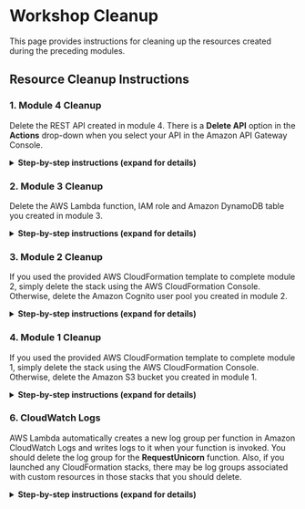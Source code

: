 # Workshop Cleanup

This page provides instructions for cleaning up the resources created during the preceding modules.

## Resource Cleanup Instructions

### 1. Module 4 Cleanup
Delete the REST API created in module 4. There is a **Delete API** option in the **Actions** drop-down when you select your API in the Amazon API Gateway Console.

<details>
<summary><strong>Step-by-step instructions (expand for details)</strong></summary><p>

1. In the AWS Management Console, click **Services** then select **API Gateway** under Application Services.

1. Select the API you created in module 4.

1. Expand the **Actions** drop-down and choose **Delete API**.

1. Enter the name of your API when prompted and choose **Delete API**.

</p></details>


### 2. Module 3 Cleanup
Delete the AWS Lambda function, IAM role and Amazon DynamoDB table you created in module 3.

<details>
<summary><strong>Step-by-step instructions (expand for details)</strong></summary><p>

#### Lambda Function

1. In the AWS Management Console, click **Services** then select **Lambda** under Compute.

1. Select the `RequestUnicorn-<hash>` (where 'hash' is your assigned unique hash) function you created in module 3.

1. From the **Actions** drop-down, choose **Delete function**.

1. Choose **Delete** when prompted to confirm.

#### IAM Role

1. In the AWS Management Console, click **Services** then select **IAM** under Security, Identity & Compliance.

1. Select **Roles** from the navigation menu.

1. Type `WildRydesLambda-<hash>` (where 'hash' is your assigned unique hash) into the filter box.

1. Select the role you created in module 3.

1. From the **Role actions** drop-down, select **Delete role**.

1. Choose **Yes, Delete** when prompted to confirm.

#### DynamoDB Table

1. In the AWS Management Console, click **Services** then select **DynamoDB** under Databases

1. Choose **Tables** in the navigation menu.

1. Choose the **Rides-<hash>** (where 'hash' is your assigned unique hash) table you created in module 3.

1. Choose **Delete table** from the **Actions** drop-down.

1. Leave the checkbox to **Delete all CloudWatch alarms for this table** selected and choose **Delete**.

</p></details>

### 3. Module 2 Cleanup
If you used the provided AWS CloudFormation template to complete module 2, simply delete the stack using the AWS CloudFormation Console. Otherwise, delete the Amazon Cognito user pool you created in module 2.

<details>
<summary><strong>Step-by-step instructions (expand for details)</strong></summary><p>

1. From the AWS Console click **Services** then select **Cognito** under Mobile Services.

1. Choose **Manage your User Pools**.

1. Select the **WildRydes-<hash>** (where 'hash' is your assigned unique hash) user pool you created in module 2.

1. Choose **Delete Pool** in the upper right corner of the page.

1. Type `delete` and choose **Delete Pool** when prompted to confirm.

</p></details>

### 4. Module 1 Cleanup
If you used the provided AWS CloudFormation template to complete module 1, simply delete the stack using the AWS CloudFormation Console. Otherwise, delete the Amazon S3 bucket you created in module 1.

<details>
<summary><strong>Step-by-step instructions (expand for details)</strong></summary><p>

1. In the AWS Management Console choose **Services** then select **S3** under Storage.

1. Select the bucket you created in module 1.

1. Choose **Delete bucket**.

1. Enter the name of your bucket when prompted to confirm, Then choose confirm.

</p></details>


### 6. CloudWatch Logs
AWS Lambda automatically creates a new log group per function in Amazon CloudWatch Logs and writes logs to it when your function is invoked. You should delete the log group for the **RequestUnicorn** function. Also, if you launched any CloudFormation stacks, there may be log groups associated with custom resources in those stacks that you should delete.

<details>
<summary><strong>Step-by-step instructions (expand for details)</strong></summary><p>

1. From the AWS Console click **Services** then select **CloudWatch** under Management Tools.

1. Choose **Logs** in the navigation menu.

1. Select the **/aws/lambda/RequestUnicorn-<hash>** (where 'hash' is your assigned unique hash) log group. If you have many log groups in your account, you can type `/aws/lambda/RequestUnicorn` into the **Filter** text box to easily locate the log group.

1. Choose **Delete log group** from the **Actions** drop-down.

1. Choose **Yes, Delete** when prompted to confirm.

1. If you launched any CloudFormation templates to complete a module, repeat steps 3-5 for any log groups which begin with `/aws/lambda/wildrydes-webapp`.

</p></details>
